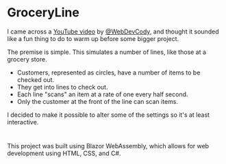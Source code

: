 # GroceryLine

I came across a [YouTube video](https://www.youtube.com/watch?v=B9fmr1TpKHE) by [@WebDevCody](https://www.youtube.com/@WebDevCody/featured), and thought it sounded like a fun thing to do to warm up before some bigger project. 

The premise is simple. This simulates a number of lines, like those at a grocery store.
- Customers, represented as circles, have a number of items to be checked out.
- They get into lines to check out.
- Each line "scans" an item at a rate of one every half second.
- Only the customer at the front of the line can scan items.

I decided to make it possible to alter some of the settings so it's at least interactive.

#

This project was built using Blazor WebAssembly, which allows for web development using HTML, CSS, and C#. 

